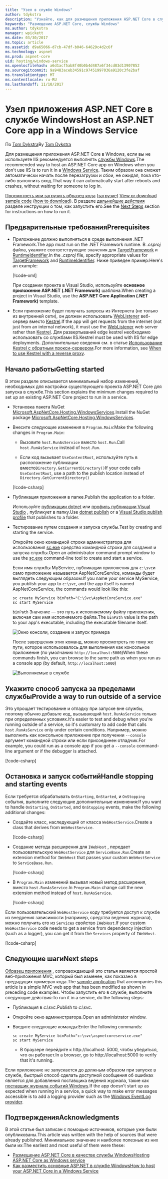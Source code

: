 ```yaml
---
title: "Узел в службе Windows"
author: tdykstra
description: "Узнайте, как для размещения приложения ASP.NET Core в службе Windows."
keywords: "Размещение ASP.NET Core, службы Windows"
ms.author: tdykstra
manager: wpickett
ms.date: 03/30/2017
ms.topic: article
ms.assetid: d9a65066-d7cb-47df-b046-64629c4d2c6f
ms.technology: aspnet
ms.prod: aspnet-core
uid: hosting/windows-service
ms.openlocfilehash: a6d1acf5ab8f40b0b4d487a6f34cd83d13907852
ms.sourcegitcommit: 9a9483aceb34591c97451997036a9120c3fe2baf
ms.translationtype: MT
ms.contentlocale: ru-RU
ms.lasthandoff: 11/10/2017
---
```

# <a name="host-an-aspnet-core-app-in-a-windows-service"></a><span data-ttu-id="64929-104">Узел приложения ASP.NET Core в службе Windows</span><span class="sxs-lookup"><span data-stu-id="64929-104">Host an ASP.NET Core app in a Windows Service</span></span>

<span data-ttu-id="64929-105">По [Tom Dykstra](https://github.com/tdykstra)</span><span class="sxs-lookup"><span data-stu-id="64929-105">By [Tom Dykstra](https://github.com/tdykstra)</span></span>

<span data-ttu-id="64929-106">Для размещения приложения ASP.NET Core в Windows, если вы не используете IIS рекомендуется выполнять [службы Windows](https://docs.microsoft.com/dotnet/framework/windows-services/introduction-to-windows-service-applications).</span><span class="sxs-lookup"><span data-stu-id="64929-106">The recommended way to host an ASP.NET Core app on Windows when you don't use IIS is to run it in a [Windows Service](https://docs.microsoft.com/dotnet/framework/windows-services/introduction-to-windows-service-applications).</span></span> <span data-ttu-id="64929-107">Таким образом она сможет автоматически начать после перезагрузки и сбои, не ожидая, пока кто-либо выполнить вход.</span><span class="sxs-lookup"><span data-stu-id="64929-107">That way it can automatically start after reboots and crashes, without waiting for someone to log in.</span></span>

<span data-ttu-id="64929-108">[Просмотреть или загрузить образец кода](https://github.com/aspnet/Docs/tree/master/aspnetcore/hosting/windows-service/sample) ([загрузке](xref:tutorials/index#how-to-download-a-sample)).</span><span class="sxs-lookup"><span data-stu-id="64929-108">[View or download sample code](https://github.com/aspnet/Docs/tree/master/aspnetcore/hosting/windows-service/sample) ([how to download](xref:tutorials/index#how-to-download-a-sample)).</span></span> <span data-ttu-id="64929-109">В разделе [дальнейшие действия](#next-steps) разделе инструкции о том, как запустить его.</span><span class="sxs-lookup"><span data-stu-id="64929-109">See the [Next Steps](#next-steps) section for instructions on how to run it.</span></span>

## <a name="prerequisites"></a><span data-ttu-id="64929-110">Предварительные требования</span><span class="sxs-lookup"><span data-stu-id="64929-110">Prerequisites</span></span>

* <span data-ttu-id="64929-111">Приложение должно выполняться в среде выполнения .NET Framework.</span><span class="sxs-lookup"><span data-stu-id="64929-111">The app must run on the .NET Framework runtime.</span></span>  <span data-ttu-id="64929-112">В *.csproj* файла, укажите соответствующие значения для [TargetFramework](https://docs.microsoft.com/nuget/schema/target-frameworks) и [RuntimeIdentifier](https://docs.microsoft.com/dotnet/articles/core/rid-catalog).</span><span class="sxs-lookup"><span data-stu-id="64929-112">In the *.csproj* file, specify appropriate values for [TargetFramework](https://docs.microsoft.com/nuget/schema/target-frameworks) and [RuntimeIdentifier](https://docs.microsoft.com/dotnet/articles/core/rid-catalog).</span></span> <span data-ttu-id="64929-113">Ниже приведен пример:</span><span class="sxs-lookup"><span data-stu-id="64929-113">Here's an example:</span></span>

  [!code-xml[](windows-service/sample/AspNetCoreService.csproj?range=3-6)]

  <span data-ttu-id="64929-114">При создании проекта в Visual Studio, используйте **основное приложение ASP.NET (.NET Framework)** шаблона.</span><span class="sxs-lookup"><span data-stu-id="64929-114">When creating a project in Visual Studio, use the **ASP.NET Core Application (.NET Framework)** template.</span></span>

* <span data-ttu-id="64929-115">Если приложение будет получать запросы из Интернета (не только из внутренней сети), он должен использовать [WebListener](xref:fundamentals/servers/weblistener) веб-сервер вместо [Kestrel](xref:fundamentals/servers/kestrel).</span><span class="sxs-lookup"><span data-stu-id="64929-115">If the app will get requests from the internet (not just from an internal network), it must use the [WebListener](xref:fundamentals/servers/weblistener) web server rather than [Kestrel](xref:fundamentals/servers/kestrel).</span></span>  <span data-ttu-id="64929-116">Для развертываний edge kestrel необходимо использовать со службами IIS.</span><span class="sxs-lookup"><span data-stu-id="64929-116">Kestrel must be used with IIS for edge deployments.</span></span>  <span data-ttu-id="64929-117">Дополнительные сведения см. в статье [Использование Kestrel с обратным прокси-сервером](xref:fundamentals/servers/kestrel#when-to-use-kestrel-with-a-reverse-proxy).</span><span class="sxs-lookup"><span data-stu-id="64929-117">For more information, see [When to use Kestrel with a reverse proxy](xref:fundamentals/servers/kestrel#when-to-use-kestrel-with-a-reverse-proxy).</span></span>

## <a name="getting-started"></a><span data-ttu-id="64929-118">Начало работы</span><span class="sxs-lookup"><span data-stu-id="64929-118">Getting started</span></span>

<span data-ttu-id="64929-119">В этом разделе описывается минимальный набор изменений, необходимых для настройки существующего проекта ASP.NET Core для запуска в службе.</span><span class="sxs-lookup"><span data-stu-id="64929-119">This section explains the minimum changes required to set up an existing ASP.NET Core project to run in a service.</span></span>

* <span data-ttu-id="64929-120">Установка пакета NuGet [Microsoft.AspNetCore.Hosting.WindowsServices](https://www.nuget.org/packages/Microsoft.AspNetCore.Hosting.WindowsServices/).</span><span class="sxs-lookup"><span data-stu-id="64929-120">Install the NuGet package [Microsoft.AspNetCore.Hosting.WindowsServices](https://www.nuget.org/packages/Microsoft.AspNetCore.Hosting.WindowsServices/).</span></span>

* <span data-ttu-id="64929-121">Внесите следующие изменения в `Program.Main`:</span><span class="sxs-lookup"><span data-stu-id="64929-121">Make the following changes in `Program.Main`:</span></span>
  
  * <span data-ttu-id="64929-122">Вызовите `host.RunAsService` вместо `host.Run`.</span><span class="sxs-lookup"><span data-stu-id="64929-122">Call `host.RunAsService` instead of `host.Run`.</span></span>
  
  * <span data-ttu-id="64929-123">Если код вызывает `UseContentRoot`, используйте путь в расположение публикации вместо`Directory.GetCurrentDirectory()`</span><span class="sxs-lookup"><span data-stu-id="64929-123">If your code calls `UseContentRoot`, use a path to the publish location instead of `Directory.GetCurrentDirectory()`</span></span> 
  
  [!code-csharp[](windows-service/sample/Program.cs?name=ServiceOnly&highlight=3-4,8,14)]

* <span data-ttu-id="64929-124">Публикация приложения в папке.</span><span class="sxs-lookup"><span data-stu-id="64929-124">Publish the application to a folder.</span></span>

  <span data-ttu-id="64929-125">Используйте [публикации dotnet](https://docs.microsoft.com/dotnet/articles/core/tools/dotnet-publish) или [профиль публикации Visual Studio](xref:publishing/web-publishing-vs) , публикует в папку.</span><span class="sxs-lookup"><span data-stu-id="64929-125">Use [dotnet publish](https://docs.microsoft.com/dotnet/articles/core/tools/dotnet-publish) or a [Visual Studio publish profile](xref:publishing/web-publishing-vs) that publishes to a folder.</span></span>

* <span data-ttu-id="64929-126">Тестирование путем создания и запуска службы.</span><span class="sxs-lookup"><span data-stu-id="64929-126">Test by creating and starting the service.</span></span>

  <span data-ttu-id="64929-127">Откройте окно командной строки администратора для использования [sc.exe](https://technet.microsoft.com/library/bb490995) средство командной строки для создания и запуска службы.</span><span class="sxs-lookup"><span data-stu-id="64929-127">Open an administrator command prompt window to use the [sc.exe](https://technet.microsoft.com/library/bb490995) command-line tool to create and start a service.</span></span>  
  
  <span data-ttu-id="64929-128">Если имя службы MyService, публикации приложения для `c:\svc`и само приложение называется AspNetCoreService, команды будет выглядеть следующим образом:</span><span class="sxs-lookup"><span data-stu-id="64929-128">If you name your service MyService, you publish your app to `c:\svc`, and the app itself is named AspNetCoreService, the commands would look like this:</span></span>

  ```console
  sc create MyService binPath="C:\Svc\AspNetCoreService.exe"
  sc start MyService
  ```
  <span data-ttu-id="64929-129">`binPath` Значение — это путь к исполняемому файлу приложения, включая сам имя исполняемого файла.</span><span class="sxs-lookup"><span data-stu-id="64929-129">The `binPath` value is the path to your app's executable, including the executable filename itself.</span></span>

  ![Окно консоли, создание и запуск примера](windows-service/_static/create-start.png)

  <span data-ttu-id="64929-131">После завершения этих команд, можно просмотреть по тому же пути, которое использовалось для выполнения как консольное приложение (по умолчанию `http://localhost:5000`)</span><span class="sxs-lookup"><span data-stu-id="64929-131">When these commands finish, you can browse to the same path as when you run as a console app (by default, `http://localhost:5000`)</span></span>

  ![Выполняемые в службе](windows-service/_static/running-in-service.png)


## <a name="provide-a-way-to-run-outside-of-a-service"></a><span data-ttu-id="64929-133">Укажите способ запуска за пределами службы</span><span class="sxs-lookup"><span data-stu-id="64929-133">Provide a way to run outside of a service</span></span>

<span data-ttu-id="64929-134">Это упрощает тестирование и отладку при запуске вне службы, поэтому обычно добавьте код, вызывающий `host.RunAsService` только при определенных условиях.</span><span class="sxs-lookup"><span data-stu-id="64929-134">It's easier to test and debug when you're running outside of a service, so it's customary to add code that calls `host.RunAsService` only under certain conditions.</span></span>  <span data-ttu-id="64929-135">Например, можно выполнить как консольное приложение при получении `--console` аргумент командной строки или если присоединен отладчик.</span><span class="sxs-lookup"><span data-stu-id="64929-135">For example, you could run as a console app if you get a `--console` command-line argument or if the debugger is attached.</span></span>

[!code-csharp[](windows-service/sample/Program.cs?name=ServiceOrConsole)]

## <a name="handle-stopping-and-starting-events"></a><span data-ttu-id="64929-136">Остановка и запуск событий</span><span class="sxs-lookup"><span data-stu-id="64929-136">Handle stopping and starting events</span></span>

<span data-ttu-id="64929-137">Если требуется обрабатывать `OnStarting`, `OnStarted`, и `OnStopping` события, выполните следующие дополнительные изменения:</span><span class="sxs-lookup"><span data-stu-id="64929-137">If you want to handle `OnStarting`, `OnStarted`, and `OnStopping` events, make the following additional changes:</span></span>

* <span data-ttu-id="64929-138">Создайте класс, наследующий от класса `WebHostService`.</span><span class="sxs-lookup"><span data-stu-id="64929-138">Create a class that derives from `WebHostService`.</span></span>

  [!code-csharp[](windows-service/sample/CustomWebHostService.cs?name=NoLogging)]

* <span data-ttu-id="64929-139">Создание метода расширения для `IWebHost` , передает пользовательскую `WebHostService` для `ServiceBase.Run`.</span><span class="sxs-lookup"><span data-stu-id="64929-139">Create an extension method for `IWebHost` that passes your custom `WebHostService` to `ServiceBase.Run`.</span></span>

  [!code-csharp[](windows-service/sample/WebHostServiceExtensions.cs?name=ExtensionsClass)]

* <span data-ttu-id="64929-140">В `Program.Main` изменений вызывал новый метод расширения, вместо `host.RunAsService`.</span><span class="sxs-lookup"><span data-stu-id="64929-140">In `Program.Main` change call the new extension method instead of `host.RunAsService`.</span></span>

  [!code-csharp[](windows-service/sample/Program.cs?name=HandleStopStart&highlight=26)]

<span data-ttu-id="64929-141">Если пользовательский `WebHostService` коду требуется доступ к службе из внедрения зависимости (например, средства ведения журнала), можно получить его из `Services` свойство `IWebHost`.</span><span class="sxs-lookup"><span data-stu-id="64929-141">If your custom `WebHostService` code needs to get a service from dependency injection (such as a logger), you can get it from the `Services` property of `IWebHost`.</span></span>

[!code-csharp[](windows-service/sample/CustomWebHostService.cs?name=Logging&highlight=7)]

## <a name="next-steps"></a><span data-ttu-id="64929-142">Следующие шаги</span><span class="sxs-lookup"><span data-stu-id="64929-142">Next steps</span></span>

<span data-ttu-id="64929-143">[Образец приложения](https://github.com/aspnet/Docs/tree/master/aspnetcore/hosting/windows-service/sample) , сопровождающий это статья является простой веб-приложения MVC, который был изменен, как показано в предыдущих примерах кода.</span><span class="sxs-lookup"><span data-stu-id="64929-143">The [sample application](https://github.com/aspnet/Docs/tree/master/aspnetcore/hosting/windows-service/sample) that accompanies this article is a simple MVC web app that has been modified as shown in preceding code examples.</span></span>  <span data-ttu-id="64929-144">Чтобы запустить его в службе, выполните следующие действия:</span><span class="sxs-lookup"><span data-stu-id="64929-144">To run it in a service, do the following steps:</span></span>

* <span data-ttu-id="64929-145">Публикация в *c:\svc*.</span><span class="sxs-lookup"><span data-stu-id="64929-145">Publish to *c:\svc*.</span></span>

* <span data-ttu-id="64929-146">Откройте окно администратора.</span><span class="sxs-lookup"><span data-stu-id="64929-146">Open an administrator window.</span></span>

* <span data-ttu-id="64929-147">Введите следующие команды:</span><span class="sxs-lookup"><span data-stu-id="64929-147">Enter the following commands:</span></span>

  ```console
  sc create MyService binPath="c:\svc\aspnetcoreservice.exe"
  sc start MyService
  ```

  * <span data-ttu-id="64929-148">В браузере перейдите к http://localhost: 5000, чтобы убедиться, что он работает.</span><span class="sxs-lookup"><span data-stu-id="64929-148">In a browser, go to http://localhost:5000 to verify that it's running.</span></span>

<span data-ttu-id="64929-149">Если приложение не запускается до должным образом при запуске в службе, быстрый способ сделать доступной сообщения об ошибках является для добавления поставщика ведения журнала, такие как [поставщик журнала событий Windows](xref:fundamentals/logging/index#eventlog).</span><span class="sxs-lookup"><span data-stu-id="64929-149">If the app doesn't start up as expected when running in a service, a quick way to make error messages accessible is to add a logging provider such as the [Windows EventLog provider](xref:fundamentals/logging/index#eventlog).</span></span>

## <a name="acknowledgments"></a><span data-ttu-id="64929-150">Подтверждения</span><span class="sxs-lookup"><span data-stu-id="64929-150">Acknowledgments</span></span>

<span data-ttu-id="64929-151">В этой статье был записан с помощью источников, которые уже были опубликованы.</span><span class="sxs-lookup"><span data-stu-id="64929-151">This article was written with the help of sources that were already published.</span></span> <span data-ttu-id="64929-152">Минимальное значение и наиболее полезные из них были их:</span><span class="sxs-lookup"><span data-stu-id="64929-152">The earliest and most useful of them were these:</span></span>

* [<span data-ttu-id="64929-153">Размещение ASP.NET Core в качестве службы Windows</span><span class="sxs-lookup"><span data-stu-id="64929-153">Hosting ASP.NET Core as Windows service</span></span>](https://stackoverflow.com/questions/37346383/hosting-asp-net-core-as-windows-service/37464074)
* [<span data-ttu-id="64929-154">Как разместить основные ASP.NET в службе Windows</span><span class="sxs-lookup"><span data-stu-id="64929-154">How to host your ASP.NET Core in a Windows Service</span></span>](https://dotnetthoughts.net/how-to-host-your-aspnet-core-in-a-windows-service/)
